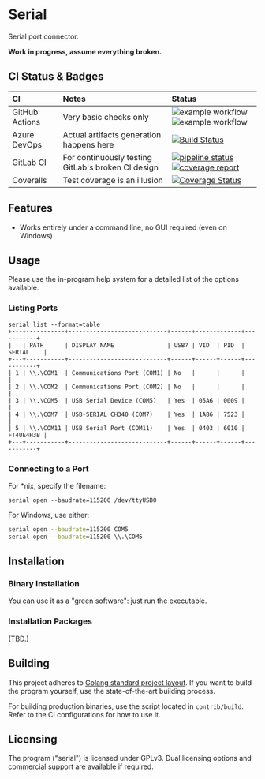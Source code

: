 # Serial

Serial port connector.

**Work in progress, assume everything broken.**

## CI Status & Badges

| CI | Notes | Status |
| :----- | :----- | :----- |
| GitHub Actions | Very basic checks only | ![example workflow](https://github.com/Jamesits/serial/actions/workflows/build.yml/badge.svg) ![example workflow](https://github.com/Jamesits/serial/actions/workflows/unit-test.yml/badge.svg) |
| Azure DevOps | Actual artifacts generation happens here | [![Build Status](https://dev.azure.com/nekomimiswitch/General/_apis/build/status/serial?branchName=master)](https://dev.azure.com/nekomimiswitch/General/_build/latest?definitionId=92&branchName=master) |
| GitLab CI | For continuously testing GitLab's broken CI design | [![pipeline status](https://gitlab.com/Jamesits/serial/badges/master/pipeline.svg)](https://gitlab.com/Jamesits/serial/-/commits/master) [![coverage report](https://gitlab.com/Jamesits/serial/badges/master/coverage.svg)](https://gitlab.com/Jamesits/serial/-/commits/master) |
| Coveralls | Test coverage is an illusion | [![Coverage Status](https://coveralls.io/repos/github/Jamesits/serial/badge.svg?branch=master)](https://coveralls.io/github/Jamesits/serial?branch=master) |

## Features

- Works entirely under a command line, no GUI required (even on Windows)

## Usage

Please use the in-program help system for a detailed list of the options available.

### Listing Ports

```
serial list --format=table
+---+-----------+----------------------------+------+------+------+-----------+
|   | PATH      | DISPLAY NAME               | USB? | VID  | PID  | SERIAL    |
+---+-----------+----------------------------+------+------+------+-----------+
| 1 | \\.\COM1  | Communications Port (COM1) | No   |      |      |           |
| 2 | \\.\COM2  | Communications Port (COM2) | No   |      |      |           |
| 3 | \\.\COM5  | USB Serial Device (COM5)   | Yes  | 05A6 | 0009 |           |
| 4 | \\.\COM7  | USB-SERIAL CH340 (COM7)    | Yes  | 1A86 | 7523 |           |
| 5 | \\.\COM11 | USB Serial Port (COM11)    | Yes  | 0403 | 6010 | FT4UE4H3B |
+---+-----------+----------------------------+------+------+------+-----------+
```

### Connecting to a Port

For *nix, specify the filename:

```shell
serial open --baudrate=115200 /dev/ttyUSB0
```

For Windows, use either:

```cmd
serial open --baudrate=115200 COM5
serial open --baudrate=115200 \\.\COM5
```

## Installation

### Binary Installation

You can use it as a "green software": just run the executable.

### Installation Packages

(TBD.)

## Building

This project adheres to [Golang standard project layout](https://github.com/golang-standards/project-layout). If you
want to build the program yourself, use the state-of-the-art building process.

For building production binaries, use the script located in `contrib/build`. Refer to the CI configurations for how to
use it.

## Licensing

The program ("serial") is licensed under GPLv3. Dual licensing options and commercial support are available if required. 
